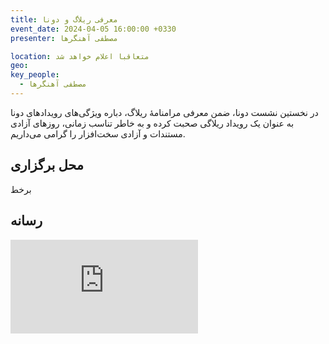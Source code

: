```yaml
---
title: معرفی ریلاگ و دونا
event_date: 2024-04-05 16:00:00 +0330
presenter: مصطفی آهنگرها

location: متعاقبا اعلام خواهد شد
geo:
key_people:
  - مصطفی آهنگرها
---
```


در نخستین نشست دونا،
ضمن معرفی مرامنامهٔ ریلاگ،
دباره ویژگی‌های رویدادهای دونا به عنوان یک رویداد ریلاگی صحبت کرده
و به خاطر تناسب زمانی، روزهای آزادی مستندات و آزادی سخت‌افزار را گرامی می‌داریم.

## محل برگزاری
برخط

## رسانه

<iframe
  src="https://archive.org/embed/dona-01"
  class="w-full aspect-video bg-gray-200"
  frameborder="0" webkitallowfullscreen="true" mozallowfullscreen="true" allowfullscreen>
</iframe>
